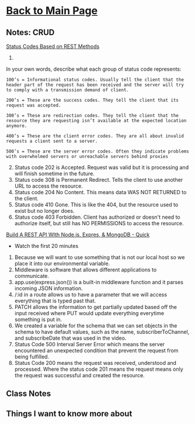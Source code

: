 # [Back to Main Page](https://reecerenninger.github.io/reading-notes/)

## Notes: CRUD

[Status Codes Based on REST Methods](https://www.moesif.com/blog/technical/api-design/Which-HTTP-Status-Code-To-Use-For-Every-CRUD-App/)

1.
In your own words, describe what each group of status code represents:

    100’s = Informational status codes. Usually tell the client that the header part of the request has been received and the server will try to comply with a transmission demand of client.

    200’s = These are the success codes. They tell the client that its request was accepted.

    300’s = These are redirection codes. They tell the client that the resource they are requesting isn’t available at the expected location anymore.

    400’s = These are the client error codes. They are all about invalid requests a client sent to a server.

    500’s = These are the server error codes. Often they indicate problems with overwhelmed servers or unreachable servers behind proxies

2. Status code 202 is Accepted. Request was valid but it is processing and will finish sometime in the future.
3. Status code 308 is Permanent Redirect. Tells the client to use another URL to access the resource.
4. Status code 204 No Content. This means data WAS NOT RETURNED to the client.
5. Status code 410 Gone. This is like the 404, but the resource used to exist but no longer does.
6. Status code 403 Forbidden. Client has authorized or doesn't need to authorize itself, but still has NO PERMISSIONS to access the resource.

[Build A REST API WIth Node.js, Expres, & MongoDB - Quick](https://www.youtube.com/channel/UCFbNIlppjAuEX4znoulh0Cw)

- Watch the first 20 minutes

1. Because we will want to use something that is not our local host so we place it into our environmental variable.
2. Middleware is software that allows different applications to communicate.
3. app.use(express.json()) is a built-in middleware function and it parses incoming JSON information.
4. /:id in a route allows us to have a parameter that we will access everything that is typed past that.
5. PATCH allows the information to get partially updated based off the input received where PUT would update everything everytime something is put in.
6. We created a variable for the schema that we can set objects in the schema to have default values, such as the name, subscriberToChannel, and subscribeDate that was used in the video.
7. Status Code 500 Interval Server Error which means the server encountered an unexpected condition that prevent the request from being fulfilled.
8. Status Code 200 means the request was received, understood and processed. Where the status code 201 means the request means only the request was successful and created the resource.

## Class Notes

## Things I want to know more about
